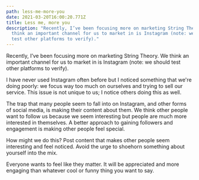 ```yaml
---
path: less-me-more-you
date: 2021-03-20T16:00:20.771Z
title: Less me, more you
description: "Recently, I’ve been focusing more on marketing String Theory. We
  think an important channel for us to market in is Instagram (note: we should
  test other platforms to verify)."
---
```

Recently, I’ve been focusing more on marketing String Theory. We think an important channel for us to market in is Instagram (note: we should test other platforms to verify). 

I have never used Instagram often before but I noticed something that we're doing poorly: we focus way too much on ourselves and trying to sell our service. This issue is not unique to us; I notice others doing this as well.

The trap that many people seem to fall into on Instagram, and other forms of social media, is making their content about them. We think other people want to follow us because we seem interesting but people are much more interested in themselves. A better approach to gaining followers and engagement is making other people feel special.

How might we do this? Post content that makes other people seem interesting and feel noticed. Avoid the urge to shoehorn something about yourself into the mix. 

Everyone wants to feel like they matter. It will be appreciated and more engaging than whatever cool or funny thing you want to say.